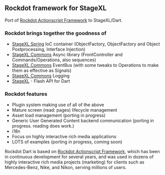 ## Rockdot framework for StageXL

Port of [Rockdot Actionscript Framework](https://github.com/blockforest/rockdot) to StageXL/Dart.

### Rockdot brings together the goodness of 
* [StageXL Spring](https://github.com/blockforest/stagexl-spring) IoC container (ObjectFactory, ObjectFactory and Object Postprocessing, Interface Injection)
* [StageXL Commons](https://github.com/blockforest/stagexl-commons) Async library (FrontController and Commands/Operations, also sequences)
* [StageXL Commons](https://github.com/blockforest/stagexl-commons) EventBus (with some tweaks to Operations to make them as effective as Signals)
* [StageXL Commons](https://github.com/blockforest/stagexl-commons) Logging
* [StageXL](https://github.com/bp74/StageXL) - Flash API for Dart

### Rockdot features
* Plugin system making use of all of the above
* Mature screen (read: pages) lifecycle management
* Asset load management (porting in progress)
* Generic User Generated Content backend communication (porting in progress. reading does work.)
* i18n
* Focus on highly interactive rich media applications
* LOTS of examples (porting in progress, coming soon)

Rockdot Dart is based on [Rockdot Actionscript Framework](https://github.com/blockforest/rockdot), which has been in continuous development for several years,
and was used in dozens of highly interactive rich media projects (marketing) for clients such as Mercedes-Benz, Nike, and Nikon, serving millions of users.  
